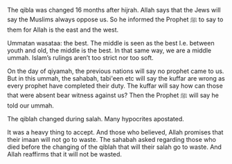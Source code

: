 The qibla was changed 16 months after hijrah. Allah says that the Jews will say the Muslims always oppose us. So he informed the Prophet ﷺ to say to them for Allah is the east and the west. 

Ummatan wasataa: the best. The middle is seen as the best I.e. between youth and old, the middle is the best. In that same way, we are a middle ummah. Islam’s rulings aren’t too strict nor too soft.

On the day of qiyamah, the previous nations will say no prophet came to us. But in this ummah, the sahabah, tabi'een etc will say the kuffar are wrong as every prophet have completed their duty. The kuffar will say how can those that were absent bear witness against us? Then the Prophet ﷺ will say he told our ummah.

The qiblah changed during salah. Many hypocrites apostated. 

It was a heavy thing to accept. And those who believed, Allah promises that their imaan will not go to waste. The sahabah asked regarding those who died before the changing of the qiblah that will their salah go to waste. And Allah reaffirms that it will not be wasted.